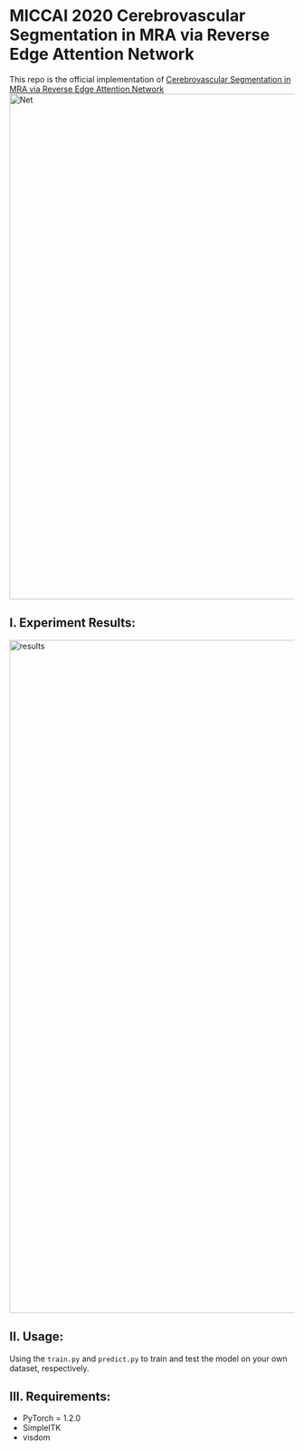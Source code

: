 # MICCAI 2020 Cerebrovascular Segmentation in MRA via Reverse Edge Attention Network
This repo is the official implementation of [Cerebrovascular Segmentation in MRA via Reverse Edge Attention Network](https://link.springer.com/chapter/10.1007/978-3-030-59725-2_7)
<img width="893" alt="Net" src="https://user-images.githubusercontent.com/43660513/124488264-3cf57a00-dde2-11eb-914a-6c28cf7bcd6b.png">
## I. Experiment Results:
<img width="1189" alt="results" src="https://user-images.githubusercontent.com/43660513/124485668-652fa980-dddf-11eb-80c5-7391c95e8327.png">


## II. Usage:
Using the `train.py` and `predict.py` to train and test the model on your own dataset, respectively.
## III. Requirements:
* PyTorch = 1.2.0
* SimpleITK
* visdom

